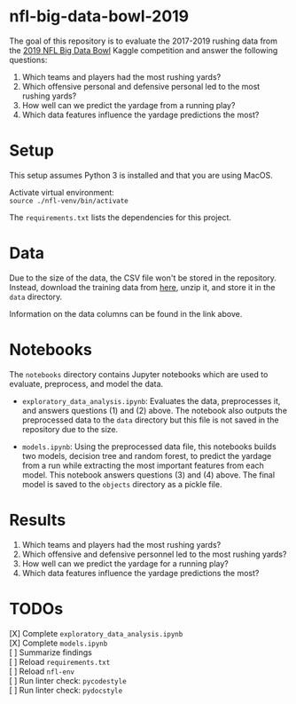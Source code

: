 # nfl-big-data-bowl-2019

The goal of this repository is to evaluate the 2017-2019 rushing data from the 
[2019 NFL 
Big Data Bowl](https://www.kaggle.com/c/nfl-big-data-bowl-2020/overview) 
Kaggle competition and answer the following questions:

1. Which teams and players had the most rushing yards?
2. Which offensive personal and defensive personal led to the most rushing 
yards?
3. How well can we predict the yardage from a running play?
4. Which data features influence the yardage predictions the most?

# Setup

This setup assumes Python 3 is installed and that you are using MacOS.

Activate virtual environment:  
`source ./nfl-venv/bin/activate`

The `requirements.txt` lists the dependencies for this project.

# Data

Due to the size of the data, the CSV file won't be stored in the repository. 
Instead, download the training data from 
[here](https://www.kaggle.com/c/nfl-big-data-bowl-2020/data), unzip it, 
and store it in the `data` directory.

Information on the data columns can be found in the link above.

# Notebooks

The `notebooks` directory contains Jupyter notebooks which are used to 
evaluate, preprocess, and model the data.

* `exploratory_data_analysis.ipynb`: Evaluates the data, preprocesses it, 
and answers questions (1) and (2) above. The notebook also outputs the 
preprocessed data to the `data` directory but this file is not saved in the 
repository due to the size.

* `models.ipynb`: Using the preprocessed data file, this notebooks builds two 
models, decision tree and random forest, to predict the yardage from a run 
while extracting the most important features from each model. 
This notebook answers questions (3) and (4) above. The final model is saved 
to the `objects` directory as a pickle file.

# Results

1. Which teams and players had the most rushing yards?
2. Which offensive and defensive personnel led to the most rushing yards?
3. How well can we predict the yardage for a running play?
4. Which data features influence the yardage predictions the most?


# TODOs
[X] Complete `exploratory_data_analysis.ipynb`  
[X] Complete `models.ipynb`  
[ ] Summarize findings  
[ ] Reload `requirements.txt`    
[ ] Reload `nfl-env`  
[ ] Run linter check: `pycodestyle`  
[ ] Run linter check: `pydocstyle`